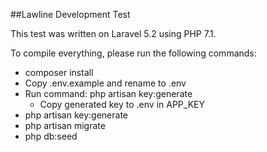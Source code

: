 ##Lawline Development Test

This test was written on Laravel 5.2 using PHP 7.1.

To compile everything, please run the following commands:

- composer install
- Copy .env.example and rename to .env
- Run command: php artisan key:generate
    - Copy generated key to .env in APP_KEY
- php artisan key:generate
- php artisan migrate
- php db:seed